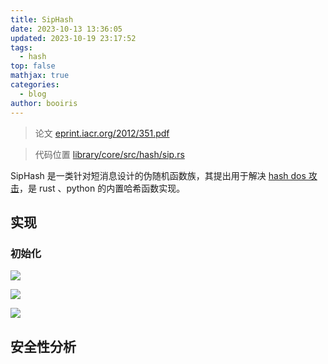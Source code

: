 ```yaml
---
title: SipHash
date: 2023-10-13 13:36:05
updated: 2023-10-19 23:17:52
tags:
  - hash
top: false
mathjax: true
categories:
  - blog
author: booiris
---
```

> 论文 [eprint.iacr.org/2012/351.pdf](https://eprint.iacr.org/2012/351.pdf)

> 代码位置 [library/core/src/hash/sip.rs](https://github.com/rust-lang/rust/blob/1.72.0/library/core/src/hash/sip.rs)

SipHash 是一类针对短消息设计的伪随机函数族，其提出用于解决 [hash dos 攻击](../todo/todo.md)，是 rust 、python 的内置哈希函数实现。

## 实现

### 初始化

![](https://cdn.jsdelivr.net/gh/booiris-cdn/img/spihash1.png)

![](https://cdn.jsdelivr.net/gh/booiris-cdn/img/spihash2.png)

![](https://cdn.jsdelivr.net/gh/booiris-cdn/img/spihash3.png)

## 安全性分析

